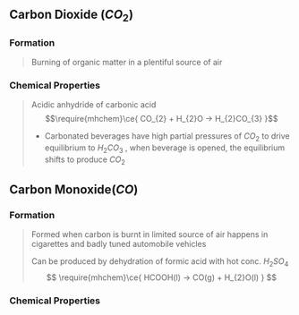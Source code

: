 
## Carbon Dioxide $(CO_{2})$

### Formation 
>Burning of organic matter in a plentiful source of air 

### Chemical Properties
>Acidic anhydride of carbonic acid 
>$$\require{mhchem}\ce{ CO_{2} + H_{2}O -> H_{2}CO_{3} }$$
>- Carbonated beverages have high partial pressures of $CO_{2}$ to drive equilibrium to $H_{2}CO_{3}$ , when beverage is opened, the equilibrium shifts to produce $CO_{2}$ 


## Carbon Monoxide$(CO)$

### Formation 
> Formed when carbon is burnt in limited source of air 
> 	happens in cigarettes and badly tuned automobile vehicles
> 
> Can be produced by dehydration of formic acid with hot conc. $H_{2}SO_{4}$ 
> $$
\require{mhchem}\ce{ HCOOH(l) -> CO(g) + H_{2}O(l) }
$$

### Chemical Properties 

